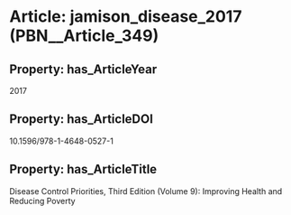 # Article: __jamison_disease_2017__ (PBN__Article_349)

## Property: has_ArticleYear

2017

## Property: has_ArticleDOI

10.1596/978-1-4648-0527-1

## Property: has_ArticleTitle

Disease Control Priorities, Third Edition (Volume 9): Improving Health and Reducing Poverty

